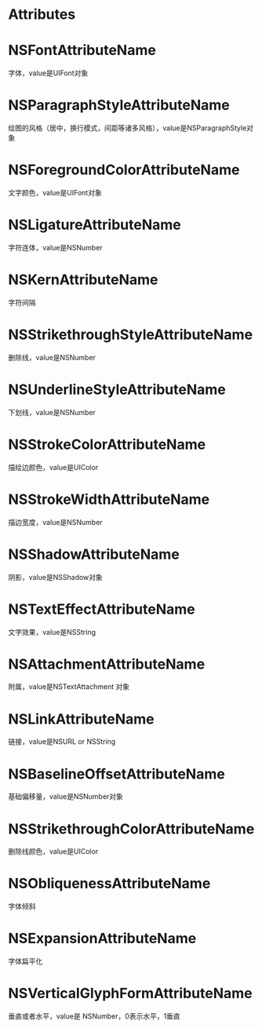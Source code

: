 #  Attributes
NSFontAttributeName
=====
字体，value是UIFont对象


NSParagraphStyleAttributeName
=====
绘图的风格（居中，换行模式，间距等诸多风格），value是NSParagraphStyle对象


NSForegroundColorAttributeName
=====
文字颜色，value是UIFont对象


NSLigatureAttributeName
=====
字符连体，value是NSNumber


NSKernAttributeName
=====
字符间隔


NSStrikethroughStyleAttributeName
=====
删除线，value是NSNumber


NSUnderlineStyleAttributeName
=====
下划线，value是NSNumber


NSStrokeColorAttributeName
=====
描绘边颜色，value是UIColor


NSStrokeWidthAttributeName
=====
描边宽度，value是NSNumber


NSShadowAttributeName
=====
阴影，value是NSShadow对象


NSTextEffectAttributeName
=====
文字效果，value是NSString


NSAttachmentAttributeName
=====
附属，value是NSTextAttachment 对象


NSLinkAttributeName
=====
链接，value是NSURL or NSString


NSBaselineOffsetAttributeName
=====
基础偏移量，value是NSNumber对象


NSStrikethroughColorAttributeName
=====
删除线颜色，value是UIColor


NSObliquenessAttributeName
=====
字体倾斜


NSExpansionAttributeName
=====
字体扁平化


NSVerticalGlyphFormAttributeName
=====
垂直或者水平，value是 NSNumber，0表示水平，1垂直
